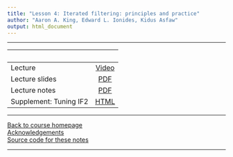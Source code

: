 ```yaml
---
title: "Lesson 4: Iterated filtering: principles and practice"
author: "Aaron A. King, Edward L. Ionides, Kidus Asfaw"
output: html_document
---
```


----------------------

| &nbsp;                 | &nbsp;                    |
|:-----------------------|:-------------------------:|
| Lecture                | [Video]()                 |
| Lecture slides         | [PDF](slides.pdf)         |
| Lecture notes          | [PDF](notes.pdf)          |
| Supplement: Tuning IF2 | [HTML](if2_settings.html) |

----------------------

[Back to course homepage](../index.html)  
[Acknowledgements](../acknowledge.html)  
[Source code for these notes](http://github.com/kingaa/sbied/tree/master/mif/)  

----------------------
